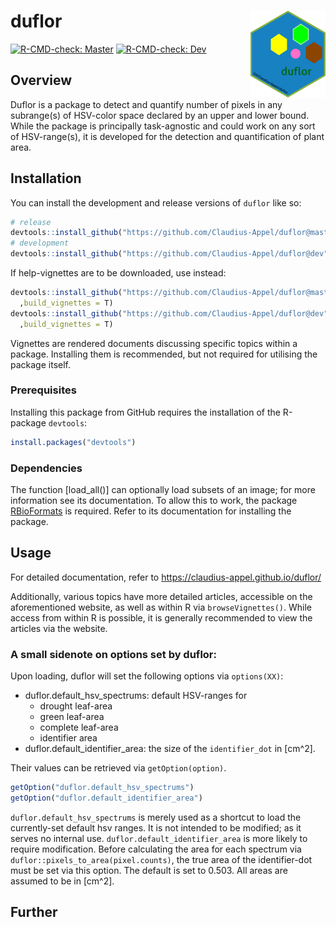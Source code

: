 
<!-- README.md is generated from README.Rmd. Please edit that file -->

# duflor <a href="https://github.com/Claudius-Appel/duflor/"><img src="man/figures/logo.png" align="right" height="139" alt="duflor website" /></a>

<!-- badges: start -->

[![R-CMD-check:
Master](https://github.com/Claudius-Appel/duflor/actions/workflows/R-CMD-check.yaml/badge.svg?branch=master)](https://github.com/Claudius-Appel/duflor/actions/workflows/R-CMD-check.yaml)
[![R-CMD-check:
Dev](https://github.com/Claudius-Appel/duflor/actions/workflows/R-CMD-check.yaml/badge.svg?branch=dev)](https://github.com/Claudius-Appel/duflor/actions/workflows/R-CMD-check.yaml)
<!-- badges: end -->

## Overview

Duflor is a package to detect and quantify number of pixels in any
subrange(s) of HSV-color space declared by an upper and lower bound.
While the package is principally task-agnostic and could work on any
sort of HSV-range(s), it is developed for the detection and
quantification of plant area.

## Installation

You can install the development and release versions of `duflor` like
so:

``` r
# release
devtools::install_github("https://github.com/Claudius-Appel/duflor@master")
# development
devtools::install_github("https://github.com/Claudius-Appel/duflor@dev")
```

If help-vignettes are to be downloaded, use instead:

``` r
devtools::install_github("https://github.com/Claudius-Appel/duflor@master"
  ,build_vignettes = T)
devtools::install_github("https://github.com/Claudius-Appel/duflor@dev"
  ,build_vignettes = T)
```

Vignettes are rendered documents discussing specific topics within a
package. Installing them is recommended, but not required for utilising
the package itself.

### Prerequisites

Installing this package from GitHub requires the installation of the
R-package `devtools`:

``` r
install.packages("devtools")
```

### Dependencies

The function \[load_all()\] can optionally load subsets of an image; for
more information see its documentation. To allow this to work, the
package [RBioFormats](https://github.com/aoles/RBioFormats) is required.
Refer to its documentation for installing the package.

## Usage

For detailed documentation, refer to
<https://claudius-appel.github.io/duflor/>

Additionally, various topics have more detailed articles, accessible on
the aforementioned website, as well as within R via `browseVignettes()`.
While access from within R is possible, it is generally recommended to
view the articles via the website.

### A small sidenote on options set by duflor:

Upon loading, duflor will set the following options via `options(XX)`:

- duflor.default_hsv_spectrums: default HSV-ranges for
  - drought leaf-area
  - green leaf-area
  - complete leaf-area
  - identifier area
- duflor.default_identifier_area: the size of the `identifier_dot` in
  \[cm^2\].

Their values can be retrieved via `getOption(option)`.

``` r
getOption("duflor.default_hsv_spectrums")
getOption("duflor.default_identifier_area")
```

`duflor.default_hsv_spectrums` is merely used as a shortcut to load the
currently-set default hsv ranges. It is not intended to be modified; as
it serves no internal use. `duflor.default_identifier_area` is more
likely to require modification. Before calculating the area for each
spectrum via `duflor::pixels_to_area(pixel.counts)`, the true area of
the identifier-dot must be set via this option. The default is set to
0.503. All areas are assumed to be in \[cm^2\].

## Further
